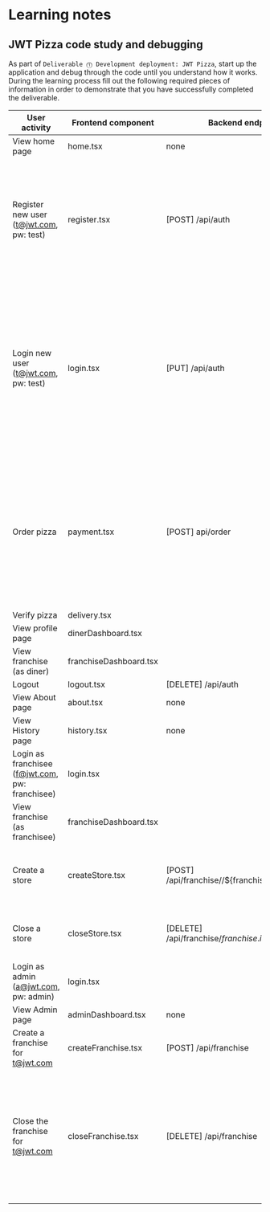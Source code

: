 # Learning notes

## JWT Pizza code study and debugging

As part of `Deliverable ⓵ Development deployment: JWT Pizza`, start up the application and debug through the code until you understand how it works. During the learning process fill out the following required pieces of information in order to demonstrate that you have successfully completed the deliverable.

| User activity                                       | Frontend component     | Backend endpoints                                         | Database SQL                                                                                                                                                             |
|-----------------------------------------------------|------------------------|-----------------------------------------------------------|--------------------------------------------------------------------------------------------------------------------------------------------------------------------------|
| View home page                                      | home.tsx               | none                                                      | none                                                                                                                                                                     |
| Register new user<br/>(t@jwt.com, pw: test)         | register.tsx	          | [POST] /api/auth	                                         | INSERT INTO user (name, email, password) VALUES (?, ?, ?)<br/>INSERT INTO userRole (userId, role, objectId) VALUES (?, ?, ?)                                             |
| Login new user<br/>(t@jwt.com, pw: test)            | login.tsx              | [PUT] /api/auth                                           | SELECT * FROM user WHERE email=?<br/>SELECT * FROM userRole WHERE userId=?<br/>INSERT INTO auth (token, userId) VALUES (?, ?) ON DUPLICATE KEY UPDATE token=token        |
| Order pizza                                         | payment.tsx            | [POST] api/order                                          | INSERT INTO dinerOrder (dinerId, franchiseId, storeId, date) VALUES (?, ?, ?, now())<br/>INSERT INTO orderItem (orderId, menuId, description, price) VALUES (?, ?, ?, ?) |
| Verify pizza                                        | delivery.tsx           |                                                           |                                                                                                                                                                          |
| View profile page                                   | dinerDashboard.tsx     |                                                           |                                                                                                                                                                          |
| View franchise<br/>(as diner)                       | franchiseDashboard.tsx |                                                           | none                                                                                                                                                                     |
| Logout                                              | logout.tsx             | [DELETE] /api/auth                                        |                                                                                                                                                                          |
| View About page                                     | about.tsx              | none                                                      | none                                                                                                                                                                     |
| View History page                                   | history.tsx            | none                                                      | none                                                                                                                                                                     |
| Login as franchisee<br/>(f@jwt.com, pw: franchisee) | login.tsx              |                                                           |                                                                                                                                                                          |
| View franchise<br/>(as franchisee)                  | franchiseDashboard.tsx |                                                           |                                                                                                                                                                          |
| Create a store                                      | createStore.tsx        | [POST] /api/franchise//${franchise.id}/store              | INSERT INTO store (franchiseId, name) VALUES (?, ?)                                                                                                                      |
| Close a store                                       | closeStore.tsx         | [DELETE] /api/franchise/${franchise.id}/store/${store.id} | DELETE FROM store WHERE franchiseId=? AND id=?                                                                                                                           |
| Login as admin<br/>(a@jwt.com, pw: admin)           | login.tsx              |                                                           |                                                                                                                                                                          |
| View Admin page                                     | adminDashboard.tsx     | none                                                      |                                                                                                                                                                          |
| Create a franchise for t@jwt.com                    | createFranchise.tsx    | [POST] /api/franchise                                     | INSERT INTO franchise (name) VALUES (?)                                                                                                                                  |
| Close the franchise for t@jwt.com                   | closeFranchise.tsx     | [DELETE] /api/franchise                                   | DELETE FROM store WHERE franchiseId=?<br/>DELETE FROM userRole WHERE objectId=?<br/>DELETE FROM franchise WHERE id=?                                                     |
